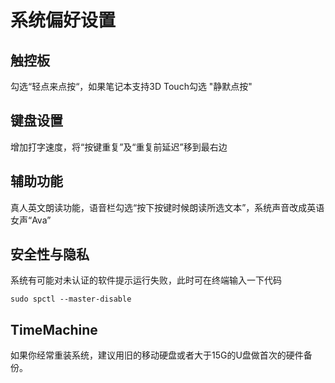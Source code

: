 # 系统偏好设置

## 

## 触控板

勾选“轻点来点按“，如果笔记本支持3D Touch勾选 "静默点按"

## 键盘设置

增加打字速度，将“按键重复”及“重复前延迟”移到最右边

## 辅助功能

真人英文朗读功能，语音栏勾选“按下按键时候朗读所选文本”，系统声音改成英语女声“Ava”

## 安全性与隐私

系统有可能对未认证的软件提示运行失败，此时可在终端输入一下代码

```
sudo spctl --master-disable
```

## TimeMachine

如果你经常重装系统，建议用旧的移动硬盘或者大于15G的U盘做首次的硬件备份。

